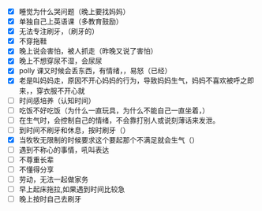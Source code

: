 - [x] 睡觉为什么哭问题（晚上要找妈妈）
- [x] 单独自己上英语课（多教育鼓励）
- [x] 无法专注刷牙，（刷牙的）
- [x] 不穿拖鞋
- [x] 晚上说会害怕，被人抓走（昨晚又说了害怕）
- [x] 晚上不想穿尿不湿，会尿尿
- [x] polly 课又时候会丢东西，有情绪，，易怒（已经）
- [x] 老是叫妈妈走，原因不开心妈妈的行为，导致妈妈生气，妈妈不喜欢被呼之即来，，穿衣服不开心就
- [ ] 时间感培养（认知时间）
- [ ] 吃饭不好吃饭（为什么一直玩具，为什么不能自己一直坐着，）
- [ ] 在生气时，会控制自己的情绪，不会靠打别人或说刻薄话来发泄。
- [ ] 到时间不刷牙和休息，按时刷牙（）
- [x] 当牧牧无限制的时候要求这个要起那个不满足就会生气（）
- [ ] 遇到不称心的事情，吼叫表达
- [ ] 不尊重长辈
- [ ] 不懂得分享
- [ ] 劳动，无法一起做家务
- [ ] 早上起床拖拉,如果遇到时间比较急
- [ ] 晚上按时自己去刷牙